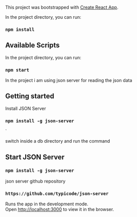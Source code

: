 This project was bootstrapped with [Create React App](https://github.com/facebook/create-react-app).

In the project directory, you can run:

### `npm install`

## Available Scripts

In the project directory, you can run:

### `npm start`

In the project i am using json server for reading the json data

## Getting started


Install JSON Server

### `npm install -g json-server`
`

switch inside a db directory and run the command


## Start JSON Server

### `npm install -g json-server`


json server github repository


### `https://github.com/typicode/json-server`



Runs the app in the development mode.<br />
Open [http://localhost:3000](http://localhost:3000) to view it in the browser.


